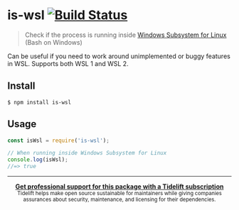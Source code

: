 # is-wsl [![Build Status](https://travis-ci.org/sindresorhus/is-wsl.svg?branch=master)](https://travis-ci.org/sindresorhus/is-wsl)

> Check if the process is running
> inside [Windows Subsystem for Linux](https://msdn.microsoft.com/commandline/wsl/about) (Bash on
> Windows)

Can be useful if you need to work around unimplemented or buggy features in WSL. Supports both WSL 1
and WSL 2.

## Install

```
$ npm install is-wsl
```

## Usage

```js
const isWsl = require('is-wsl');

// When running inside Windows Subsystem for Linux
console.log(isWsl);
//=> true
```

---

<div align="center">
	<b>
		<a href="https://tidelift.com/subscription/pkg/npm-is-wsl?utm_source=npm-is-wsl&utm_medium=referral&utm_campaign=readme">Get professional support for this package with a Tidelift subscription</a>
	</b>
	<br>
	<sub>
		Tidelift helps make open source sustainable for maintainers while giving companies<br>assurances about security, maintenance, and licensing for their dependencies.
	</sub>
</div>

